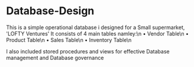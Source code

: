 # Database-Design 
 This is a simple operational database i designed for a Small supermarket, 'LOFTY Ventures'
 It consists of 4 main tables namley:\n
 • Vendor Table\n
 • Product Table\n
 • Sales Table\n
 • Inventory Table\n
 
 I also included stored procedures and views for effective Database management and Database governance
